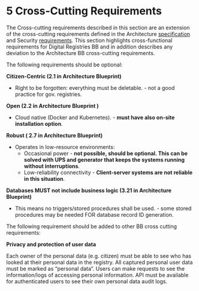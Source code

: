 # 5 Cross-Cutting Requirements

The Cross-cutting requirements described in this section are an extension of the cross-cutting requirements defined in the Architecture [specification ](https://govstack.gitbook.io/specification/building-blocks/architecture-and-nonfunctional-requirements)and Security [requirements](https://govstack.gitbook.io/specification/building-blocks/security-requirements). This section highlights cross-functional requirements for Digital Registries BB and in addition describes any deviation to the Architecture BB cross-cutting requirements.

The following requirements should be optional:

**Citizen-Centric (2.1 in Architecture Blueprint)**

* Right to be forgotten: everything must be deletable. - not a good practice for gov. registries.

**Open (2.2 in Architecture Blueprint )**

* Cloud native (Docker and Kubernetes). - **must have also on-site installation option**.

**Robust ( 2.7 in Architecture Blueprint)**

* Operates in low-resource environments:
  * Occasional power - **not possible, should be optional. This can be solved with UPS and generator that keeps the systems running without interruptions**.
  * Low-reliability connectivity - **Client-server systems are not reliable in this situation**.

**Databases MUST not include business logic (3.21 in Architecture Blueprint)**

* This means no triggers/stored procedures shall be used. - some stored procedures may be needed FOR database record ID generation.

The following requirement should be added to other BB cross cutting requirements:

**Privacy and protection of user data**

Each owner of the personal data (e.g. citizen) must be able to see who has looked at their personal data in the registry. All captured personal user data must be marked as “personal data”. Users can make requests to see the information/logs of accessing personal information. API must be available for authenticated users to see their own personal data audit logs.
